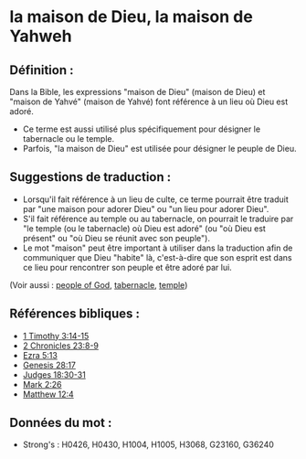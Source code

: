 # la maison de Dieu, la maison de Yahweh

## Définition :

Dans la Bible, les expressions "maison de Dieu" (maison de Dieu) et "maison de Yahvé" (maison de Yahvé) font référence à un lieu où Dieu est adoré.

* Ce terme est aussi utilisé plus spécifiquement pour désigner le tabernacle ou le temple.
* Parfois, "la maison de Dieu" est utilisée pour désigner le peuple de Dieu.

## Suggestions de traduction :

* Lorsqu'il fait référence à un lieu de culte, ce terme pourrait être traduit par "une maison pour adorer Dieu" ou "un lieu pour adorer Dieu".
* S'il fait référence au temple ou au tabernacle, on pourrait le traduire par "le temple (ou le tabernacle) où Dieu est adoré" (ou "où Dieu est présent" ou "où Dieu se réunit avec son peuple").
* Le mot "maison" peut être important à utiliser dans la traduction afin de communiquer que Dieu "habite" là, c'est-à-dire que son esprit est dans ce lieu pour rencontrer son peuple et être adoré par lui.

(Voir aussi : [people of God](../kt/peopleofgod.md), [tabernacle](../kt/tabernacle.md), [temple](../kt/temple.md))

## Références bibliques :

* [1 Timothy 3:14-15](rc://en/tn/help/1ti/03/14)
* [2 Chronicles 23:8-9](rc://en/tn/help/2ch/23/08)
* [Ezra 5:13](rc://en/tn/help/ezr/05/13)
* [Genesis 28:17](rc://en/tn/help/gen/28/17)
* [Judges 18:30-31](rc://en/tn/help/jdg/18/30)
* [Mark 2:26](rc://en/tn/help/mrk/02/26)
* [Matthew 12:4](rc://en/tn/help/mat/12/04)

## Données du mot :

* Strong's : H0426, H0430, H1004, H1005, H3068, G23160, G36240
